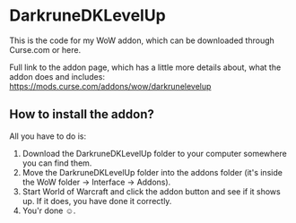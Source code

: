 # DarkruneDKLevelUp
This is the code for my WoW addon, which can be downloaded through Curse.com or here.

Full link to the addon page, which has a little more details about, what the addon does and includes:
https://mods.curse.com/addons/wow/darkrunelevelup

## How to install the addon?
All you have to do is:

1. Download the DarkruneDKLevelUp folder to your computer somewhere you can find them.
2. Move the DarkruneDKLevelUp folder into the addons folder (it's inside the WoW folder → Interface → Addons).
3. Start World of Warcraft and click the addon button and see if it shows up. If it does, you have done it correctly.
4. You'r done ☺.
